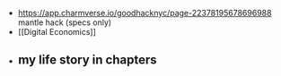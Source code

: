 - https://app.charmverse.io/goodhacknyc/page-22378195678696988 mantle hack (specs only)
- [[Digital Economics]]
- my life story in chapters
	-